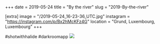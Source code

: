 +++
date = 2019-05-24
title = "By the river"
slug = "2019-By-the-river"

[extra]
image = "/2019-05-24_16-23-36_UTC.jpg"
instagram = "https://instagram.com/p/Bx2hMcKFz4G"
location = "Grund, Luxembourg, Luxembourg"
+++

 #shotwithhalide #darkroomapp
<img src="/2019-05-24_16-23-36_UTC.jpg" />
